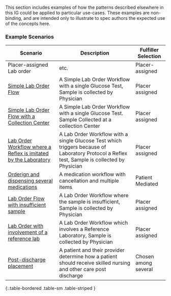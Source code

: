 This section includes examples of how the patterns described elsewhere in this IG could be applied to particular use-cases. These examples are non-binding, and are intended only to illustrate to spec authors the expected use of the concepts here. 


### Example Scenarios

| Scenario | Description | Fulfiller Selection |
|---|---|----|
|Placer-assigned Lab order| etc. | Placer-assigned |
|[Simple Lab Order Flow](ex1-simple-lab-order-flow.html)|A Simple Lab Order Workflow with a single Glucose Test, Sample is collected by Physician|Placer assigned||
|[Simple Lab Order Flow with a Collection Center](ex2-simple-lab-order-flow-with-phlebotomist.html)|A Simple Lab Order Workflow with a single Glucose Test. Sample Collected at a collection Center|Placer assigned|
|[Lab Order Workflow where a Reflex is imitated by the Laboratory](ex3-lab-order-flow-reflex-initiated-lab.html)|A Lab Order Workflow with a single Glucose Test which triggers because of Laboratory Protocol a Reflex test, Sample is collected by Physician|Placer assigned|
|[Orderign and dispensing several medications](ex4-meds-grouped-dispense.html)|A medication workflow with cancellation and multiple items|Patient Mediated|
|[Lab Order Flow with insufficient sample](ex5-lab-order-flow-specimen-rejected.html)|A Lab Order Workflow where the sample is insufficient, Sample is collected by Physician|Placer assigned|
|[Lab Order with involvement of a reference lab](ex6-lab-order-flow-with-reference-lab.html)|A Lab Order Workflow which involves a Reference Laboratory, Sample is collected by Physician|Placer assigned|
|[Post-discharge placement](ex7-discharge-placement.html)|A patient and their provider determine how a patient should receive skilled nursing and other care post discharge|Chosen among several|

{:.table-bordered .table-sm .table-striped }
